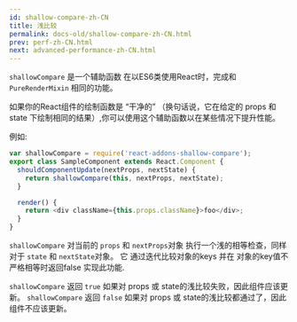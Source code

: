 ```yaml
---
id: shallow-compare-zh-CN
title: 浅比较
permalink: docs-old/shallow-compare-zh-CN.html
prev: perf-zh-CN.html
next: advanced-performance-zh-CN.html
---
```


`shallowCompare` 是一个辅助函数 在以ES6类使用React时，完成和 `PureRenderMixin` 相同的功能。

如果你的React组件的绘制函数是 “干净的” （换句话说，它在给定的 props 和 state 下绘制相同的结果）,你可以使用这个辅助函数以在某些情况下提升性能。

例如:

```js
var shallowCompare = require('react-addons-shallow-compare');
export class SampleComponent extends React.Component {
  shouldComponentUpdate(nextProps, nextState) {
    return shallowCompare(this, nextProps, nextState);
  }

  render() {
    return <div className={this.props.className}>foo</div>;
  }
}
```

`shallowCompare` 对当前的 `props` 和 `nextProps`对象 执行一个浅的相等检查，同样对于 `state` 和 `nextState`对象。
它 通过迭代比较对象的keys 并在 对象的key值不严格相等时返回false 实现此功能.

`shallowCompare` 返回 `true` 如果对 props 或 state的浅比较失败，因此组件应该更新。
`shallowCompare` 返回 `false` 如果对 props 或 state的浅比较都通过了，因此组件不应该更新。
